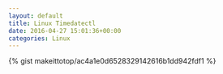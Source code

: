 ```yaml
---
layout: default                                                                                                              
title: Linux Timedatectl                                                                                                                       
date: 2016-04-27 15:01:36+00:00                                                                                                                        
categories: Linux                                                                                                                
---                                                                                                                              
```


{% gist makeittotop/ac4a1e0d6528329142616b1dd942fdf1 %}                                                                                                           

